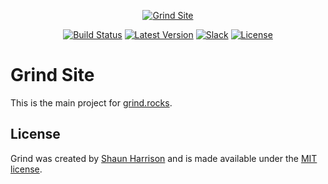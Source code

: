 <p align="center"><a href="https://grind.rocks"><img src="https://assets.grind.rocks/docs/img/grind-site.svg" alt="Grind Site" /></a></p>

<p align="center">
<a href="https://github.com/grindjs/grindjs/actions?query=workflow%3Asite"><img src="https://github.com/grindjs/grindjs/workflows/site/badge.svg" alt="Build Status"></a>
<a href="https://github.com/grindjs/grindjs/tree/master/starters/web"><img src="https://img.shields.io/github/tag/grindjs/example-web.svg" alt="Latest Version"></a>
<a href="https://chat.grind.rocks"><img src="https://chat.grind.rocks/badge.svg" alt="Slack"></a>
<a href="https://github.com/grindjs/grindjs/tree/master/starters/web"><img src="https://img.shields.io/badge/License-MIT-blue.svg" alt="License"></a>
</p>

# Grind Site

This is the main project for [grind.rocks](https://grind.rocks/).

## License

Grind was created by [Shaun Harrison](https://github.com/shnhrrsn) and is made available under the [MIT license](LICENSE).
